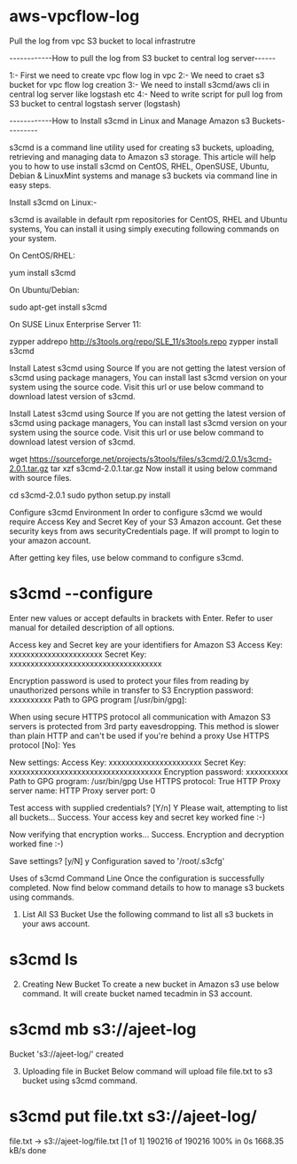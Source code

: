 # aws-vpcflow-log
Pull the log from vpc S3 bucket to local infrastrutre 


------------How to pull the log from S3 bucket to central log server------

1:- First we need to create vpc flow log in vpc
2:- We need to craet s3 bucket for vpc flow log creation
3:- We need to install s3cmd/aws cli in central log server like logstash etc
4:- Need to write script for pull log from S3 bucket to central logstash server (logstash)

------------How to Install s3cmd in Linux and Manage Amazon s3 Buckets---------

s3cmd is a command line utility used for creating s3 buckets, uploading, retrieving and managing data to Amazon s3 storage. This article will help you to how to use install s3cmd on CentOS, RHEL, OpenSUSE, Ubuntu, Debian & LinuxMint systems and manage s3 buckets via command line in easy steps.

Install s3cmd on Linux:-

s3cmd is available in default rpm repositories for CentOS, RHEL and Ubuntu systems, You can install it using simply executing following commands on your system.

On CentOS/RHEL:

yum install s3cmd

On Ubuntu/Debian:

sudo apt-get install s3cmd

On SUSE Linux Enterprise Server 11:

zypper addrepo http://s3tools.org/repo/SLE_11/s3tools.repo
zypper install s3cmd


Install Latest s3cmd using Source
If you are not getting the latest version of s3cmd using package managers, You can install last s3cmd version on your system using the source code. Visit this url or use below command to download latest version of s3cmd.

Install Latest s3cmd using Source
If you are not getting the latest version of s3cmd using package managers, You can install last s3cmd version on your system using the source code. Visit this url or use below command to download latest version of s3cmd.

wget https://sourceforge.net/projects/s3tools/files/s3cmd/2.0.1/s3cmd-2.0.1.tar.gz
tar xzf s3cmd-2.0.1.tar.gz
Now install it using below command with source files.

cd s3cmd-2.0.1
sudo python setup.py install

Configure s3cmd Environment
In order to configure s3cmd we would require Access Key and Secret Key of your S3 Amazon account. Get these security keys from aws securityCredentials page. If will prompt to login to your amazon account.

After getting key files, use below command to configure s3cmd.

# s3cmd --configure

Enter new values or accept defaults in brackets with Enter.
Refer to user manual for detailed description of all options.

Access key and Secret key are your identifiers for Amazon S3
Access Key: xxxxxxxxxxxxxxxxxxxxxx
Secret Key: xxxxxxxxxxxxxxxxxxxxxxxxxxxxxxxxxxxx

Encryption password is used to protect your files from reading
by unauthorized persons while in transfer to S3
Encryption password: xxxxxxxxxx
Path to GPG program [/usr/bin/gpg]:

When using secure HTTPS protocol all communication with Amazon S3
servers is protected from 3rd party eavesdropping. This method is
slower than plain HTTP and can't be used if you're behind a proxy
Use HTTPS protocol [No]: Yes

New settings:
  Access Key: xxxxxxxxxxxxxxxxxxxxxx
  Secret Key: xxxxxxxxxxxxxxxxxxxxxxxxxxxxxxxxxxxx
  Encryption password: xxxxxxxxxx
  Path to GPG program: /usr/bin/gpg
  Use HTTPS protocol: True
  HTTP Proxy server name:
  HTTP Proxy server port: 0

Test access with supplied credentials? [Y/n] Y
Please wait, attempting to list all buckets...
Success. Your access key and secret key worked fine :-)

Now verifying that encryption works...
Success. Encryption and decryption worked fine :-)

Save settings? [y/N] y
Configuration saved to '/root/.s3cfg'

Uses of s3cmd Command Line
Once the configuration is successfully completed. Now find below command details to how to manage s3 buckets using commands.

1. List All S3 Bucket
Use the following command to list all s3 buckets in your aws account.

# s3cmd ls
2. Creating New Bucket
To create a new bucket in Amazon s3 use below command. It will create bucket named tecadmin in S3 account.
# s3cmd mb s3://ajeet-log
Bucket 's3://ajeet-log/' created

3. Uploading file in Bucket
Below command will upload file file.txt to s3 bucket using s3cmd command.
# s3cmd put file.txt s3://ajeet-log/

file.txt -> s3://ajeet-log/file.txt  [1 of 1]
 190216 of 190216   100% in    0s  1668.35 kB/s  done


